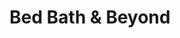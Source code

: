 ---
title: "Bed Bath & Beyond"
url: /saratoga-springs/bed-bath-und-beyond/
shop: Haushaltsartikel
---